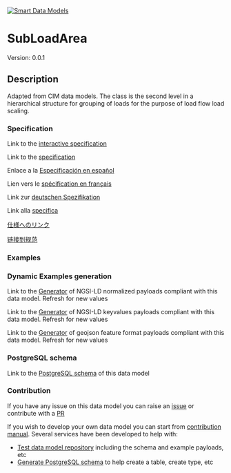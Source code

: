 [![Smart Data Models](https://smartdatamodels.org/wp-content/uploads/2022/01/SmartDataModels_logo.png "Logo")](https://smartdatamodels.org)
# SubLoadArea
Version: 0.0.1

## Description 

Adapted from CIM data models. The class is the second level in a hierarchical structure for grouping of loads for the purpose of load flow load scaling.
### Specification

Link to the [interactive specification](https://swagger.lab.fiware.org/?url=https://smart-data-models.github.io/dataModel.EnergyCIM/SubLoadArea/swagger.yaml)

Link to the [specification](https://github.com/smart-data-models/dataModel.EnergyCIM/blob/master/SubLoadArea/doc/spec.md)

Enlace a la [Especificación en español](https://github.com/smart-data-models/dataModel.EnergyCIM/blob/master/SubLoadArea/doc/spec_ES.md)

Lien vers le [spécification en français](https://github.com/smart-data-models/dataModel.EnergyCIM/blob/master/SubLoadArea/doc/spec_FR.md)

Link zur [deutschen Spezifikation](https://github.com/smart-data-models/dataModel.EnergyCIM/blob/master/SubLoadArea/doc/spec_DE.md)

Link alla [specifica](https://github.com/smart-data-models/dataModel.EnergyCIM/blob/master/SubLoadArea/doc/spec_IT.md)

[仕様へのリンク](https://github.com/smart-data-models/dataModel.EnergyCIM/blob/master/SubLoadArea/doc/spec_JA.md)

[链接到规范](https://github.com/smart-data-models/dataModel.EnergyCIM/blob/master/SubLoadArea/doc/spec_ZH.md)
### Examples
### Dynamic Examples generation

Link to the [Generator](https://smartdatamodels.org/extra/ngsi-ld_generator.php?schemaUrl=https://raw.githubusercontent.com/smart-data-models/dataModel.EnergyCIM/master/SubLoadArea/schema.json&email=info@smartdatamodels.org) of NGSI-LD normalized payloads compliant with this data model. Refresh for new values

Link to the [Generator](https://smartdatamodels.org/extra/ngsi-ld_generator_keyvalues.php?schemaUrl=https://raw.githubusercontent.com/smart-data-models/dataModel.EnergyCIM/master/SubLoadArea/schema.json&email=info@smartdatamodels.org) of NGSI-LD keyvalues payloads compliant with this data model. Refresh for new values

Link to the [Generator](https://smartdatamodels.org/extra/geojson_features_generator.php?schemaUrl=https://raw.githubusercontent.com/smart-data-models/dataModel.EnergyCIM/master/SubLoadArea/schema.json&email=info@smartdatamodels.org) of geojson feature format payloads compliant with this data model. Refresh for new values
### PostgreSQL schema

Link to the [PostgreSQL schema](https://github.com/smart-data-models/dataModel.EnergyCIM/blob/master/SubLoadArea/schema.sql) of this data model
### Contribution

 If you have any issue on this data model you can raise an [issue](https://github.com/smart-data-models/dataModel.EnergyCIM/issues)  or contribute with a [PR](https://github.com/smart-data-models/dataModel.EnergyCIM/pulls)

 If you wish to develop your own data model you can start from [contribution manual](https://bit.ly/contribution_manual). Several services have been developed to help with: 
 - [Test data model repository](https://smartdatamodels.org/index.php/data-models-contribution-api/) including the schema and example payloads, etc
 - [Generate PostgreSQL schema](https://smartdatamodels.org/index.php/sql-service/) to help create a table, create type, etc